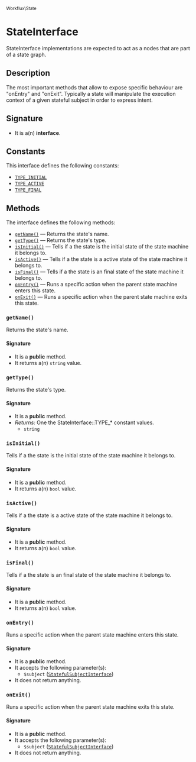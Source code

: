 <small>Workflux\State</small>

StateInterface
==============

StateInterface implementations are expected to act as a nodes that are part of a state graph.

Description
-----------

The most important methods that allow to expose specific behaviour are &quot;onEntry&quot; and &quot;onExit&quot;.
Typically a state will manipulate the execution context of a given stateful subject in order to express intent.

Signature
---------

- It is a(n) **interface**.

Constants
---------

This interface defines the following constants:

- [`TYPE_INITIAL`](#TYPE_INITIAL)
- [`TYPE_ACTIVE`](#TYPE_ACTIVE)
- [`TYPE_FINAL`](#TYPE_FINAL)

Methods
-------

The interface defines the following methods:

- [`getName()`](#getName) &mdash; Returns the state&#039;s name.
- [`getType()`](#getType) &mdash; Returns the state&#039;s type.
- [`isInitial()`](#isInitial) &mdash; Tells if a the state is the initial state of the state machine it belongs to.
- [`isActive()`](#isActive) &mdash; Tells if a the state is a active state of the state machine it belongs to.
- [`isFinal()`](#isFinal) &mdash; Tells if a the state is an final state of the state machine it belongs to.
- [`onEntry()`](#onEntry) &mdash; Runs a specific action when the parent state machine enters this state.
- [`onExit()`](#onExit) &mdash; Runs a specific action when the parent state machine exits this state.

### `getName()` <a name="getName"></a>

Returns the state&#039;s name.

#### Signature

- It is a **public** method.
- It returns a(n) `string` value.

### `getType()` <a name="getType"></a>

Returns the state&#039;s type.

#### Signature

- It is a **public** method.
- _Returns:_ One the StateInterface::TYPE_* constant values.
    - `string`

### `isInitial()` <a name="isInitial"></a>

Tells if a the state is the initial state of the state machine it belongs to.

#### Signature

- It is a **public** method.
- It returns a(n) `bool` value.

### `isActive()` <a name="isActive"></a>

Tells if a the state is a active state of the state machine it belongs to.

#### Signature

- It is a **public** method.
- It returns a(n) `bool` value.

### `isFinal()` <a name="isFinal"></a>

Tells if a the state is an final state of the state machine it belongs to.

#### Signature

- It is a **public** method.
- It returns a(n) `bool` value.

### `onEntry()` <a name="onEntry"></a>

Runs a specific action when the parent state machine enters this state.

#### Signature

- It is a **public** method.
- It accepts the following parameter(s):
    - `$subject` ([`StatefulSubjectInterface`](../../Workflux/StatefulSubjectInterface.md))
- It does not return anything.

### `onExit()` <a name="onExit"></a>

Runs a specific action when the parent state machine exits this state.

#### Signature

- It is a **public** method.
- It accepts the following parameter(s):
    - `$subject` ([`StatefulSubjectInterface`](../../Workflux/StatefulSubjectInterface.md))
- It does not return anything.

